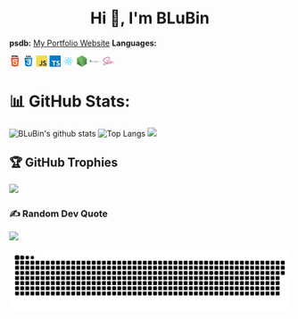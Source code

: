 <h1 align="center">Hi 👋, I'm BLuBin</h1>

**psdb:**
[My Portfolio Website](https://blubinportfolio.vercel.app/)
**Languages:**  

<code><img height="20" src="https://raw.githubusercontent.com/github/explore/80688e429a7d4ef2fca1e82350fe8e3517d3494d/topics/html/html.png"></code>
<code><img height="20" src="https://raw.githubusercontent.com/github/explore/80688e429a7d4ef2fca1e82350fe8e3517d3494d/topics/css/css.png"></code>
<code><img height="20" src="https://raw.githubusercontent.com/github/explore/80688e429a7d4ef2fca1e82350fe8e3517d3494d/topics/javascript/javascript.png"></code>
<code><img height="20" src="https://raw.githubusercontent.com/github/explore/80688e429a7d4ef2fca1e82350fe8e3517d3494d/topics/typescript/typescript.png"></code>
<code><img height="20" src="https://raw.githubusercontent.com/github/explore/80688e429a7d4ef2fca1e82350fe8e3517d3494d/topics/react/react.png"></code>
<code><img height="20" src="https://raw.githubusercontent.com/github/explore/80688e429a7d4ef2fca1e82350fe8e3517d3494d/topics/nodejs/nodejs.png"></code>
<code><img height="20" src="https://raw.githubusercontent.com/github/explore/80688e429a7d4ef2fca1e82350fe8e3517d3494d/topics/mongodb/mongodb.png"></code>
<code><img height="20" src="https://raw.githubusercontent.com/github/explore/80688e429a7d4ef2fca1e82350fe8e3517d3494d/topics/sass/sass.png"></code>

# 📊 GitHub Stats:
![BLuBin's github stats](https://github-readme-stats.vercel.app/api?username=BLuBin7&theme=tokyonight&show_icons=true&hide=["issues"])
![Top Langs](https://github-readme-stats.vercel.app/api/top-langs/?username=BLuBin7&theme=tokyonight&layout=compact)
![](https://github-readme-streak-stats.herokuapp.com/?user=BLuBin7&theme=dark&hide_border=false)

## 🏆 GitHub Trophies
![](https://github-profile-trophy.vercel.app/?username=BLuBin7&theme=monokai&no-frame=false&no-bg=false&margin-w=4)

### ✍️ Random Dev Quote
![](https://quotes-github-readme.vercel.app/api?type=horizontal&theme=radical)

<a href=#><img src="blubin.svg"></a>

<!-- <p align="center"> 
  Visitor count<br>
  <img src="https://profile-counter.glitch.me/insolitum/count.svg" />
</p> -->
